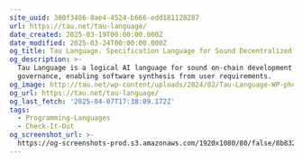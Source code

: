 ```yaml
---
site_uuid: 300f3406-8ae4-4524-b666-edd181128287
url: https://tau.net/tau-language/
date_created: 2025-03-19T00:00:00.000Z
date_modified: 2025-03-24T00:00:00.000Z
og_title: Tau Language. Specification Language for Sound Decentralized Development
og_description: >-
  Tau Language is a logical AI language for sound on-chain development and
  governance, enabling software synthesis from user requirements.
og_image: http://tau.net/wp-content/uploads/2024/02/Tau-Language-WP-photo.png
og_url: https://tau.net/tau-language/
og_last_fetch: '2025-04-07T17:38:09.172Z'
tags:
  - Programming-Languages
  - Check-It-Out
og_screenshot_url: >-
  https://og-screenshots-prod.s3.amazonaws.com/1920x1080/80/false/8b8322fe8558b1043d995e52a2c9b09d7bacbda72a8262e4a3c8268756819785.jpeg
---
```


